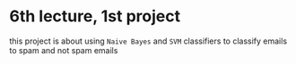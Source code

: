 # 6th lecture, 1st project
this project is about using `Naive Bayes` and `SVM` classifiers to classify emails
to spam and not spam emails
